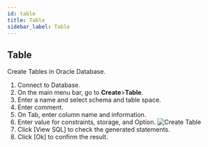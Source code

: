```yaml
---
id: table
title: Table
sidebar_label: Table
---
```


## Table

Create Tables in Oracle Database.

1. Connect to Database.
2. On the main menu bar, go to **Create**>**Table**.
3. Enter a name and select schema and table space.
4. Enter comment.
5. On Tab, enter column name and information.
6. Enter value for constraints, storage, and Option. 
![Create Table](https://s3.ap-northeast-2.amazonaws.com/sqlgate-manual-content/D305762E2295D241378FF693ADC0C150.jpg)
7. Click [View SQL] to check the generated statements.
8. Click [Ok] to confirm the result.

